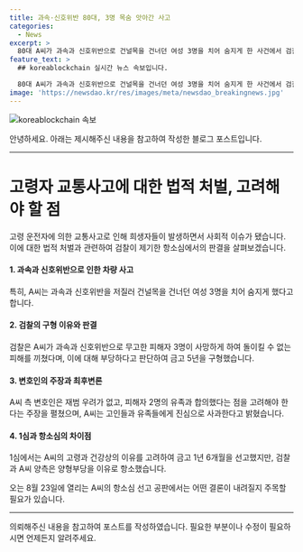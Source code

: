```yaml
---
title: 과속·신호위반 80대, 3명 목숨 앗아간 사고
categories:
  - News
excerpt: >
  80대 A씨가 과속과 신호위반으로 건널목을 건너던 여성 3명을 치어 숨지게 한 사건에서 검찰이 A씨에게 금고 5년을 구형했다. 사고 당시 A씨는 과속 및 신호위반으로 사고를 일으키고 피해자들은 사망했으며, A씨의 변호인은 재범 우려가 없다는 점과 피해자들과의 합의를 강조했다. 이에 대한 항소심 선고 공판은 8월 23일에 열릴 예정이다. A씨의 운전 행태와 피해자들에 대한 사과가 화제를 모으고 있다.
feature_text: >
  ## koreablockchain 실시간 뉴스 속보입니다.

  80대 A씨가 과속과 신호위반으로 건널목을 건너던 여성 3명을 치어 숨지게 한 사건에서 검찰이 A씨에게 금고 5년을 구형했다. 사고 당시 A씨는 과속 및 신호위반으로 사고를 일으키고 피해자들은 사망했으며, A씨의 변호인은 재범 우려가 없다는 점과 피해자들과의 합의를 강조했다. 이에 대한 항소심 선고 공판은 8월 23일에 열릴 예정이다. A씨의 운전 행태와 피해자들에 대한 사과가 화제를 모으고 있다.
image: 'https://newsdao.kr/res/images/meta/newsdao_breakingnews.jpg'
---
```


<p><img src="https://newsdao.kr/res/images/meta/newsdao_breakingnews.jpg" alt="koreablockchain 속보" /></p>

<p>안녕하세요. 아래는 제시해주신 내용을 참고하여 작성한 블로그 포스트입니다.</p>

<hr />

<h1>고령자 교통사고에 대한 법적 처벌, 고려해야 할 점</h1>

<p data-ke-size="size16">고령 운전자에 의한 교통사고로 인해 희생자들이 발생하면서 사회적 이슈가 됐습니다. 이에 대한 법적 처벌과 관련하여 검찰이 제기한 항소심에서의 판결을 살펴보겠습니다.</p>

<h4>1. 과속과 신호위반으로 인한 차량 사고</h4>

<p>특히, A씨는 과속과 신호위반을 저질러 건널목을 건너던 여성 3명을 치어 숨지게 했다고 합니다.</p>

<h4>2. 검찰의 구형 이유와 판결</h4>

<p>검찰은 A씨가 과속과 신호위반으로 무고한 피해자 3명이 사망하게 하여 돌이킬 수 없는 피해를 끼쳤다며, 이에 대해 부당하다고 판단하여 금고 5년을 구형했습니다.</p>

<h4>3. 변호인의 주장과 최후변론</h4>

<p>A씨 측 변호인은 재범 우려가 없고, 피해자 2명의 유족과 합의했다는 점을 고려해야 한다는 주장을 펼쳤으며, A씨는 고인들과 유족들에게 진심으로 사과한다고 밝혔습니다.</p>

<h4>4. 1심과 항소심의 차이점</h4>

<p>1심에서는 A씨의 고령과 건강상의 이유를 고려하여 금고 1년 6개월을 선고했지만, 검찰과 A씨 양측은 양형부당을 이유로 항소했습니다.</p>

<p data-ke-size="size16">오는 8월 23일에 열리는 A씨의 항소심 선고 공판에서는 어떤 결론이 내려질지 주목할 필요가 있습니다.</p>

<hr />

<p>의뢰해주신 내용을 참고하여 포스트를 작성하였습니다. 필요한 부분이나 수정이 필요하시면 언제든지 알려주세요.</p>

